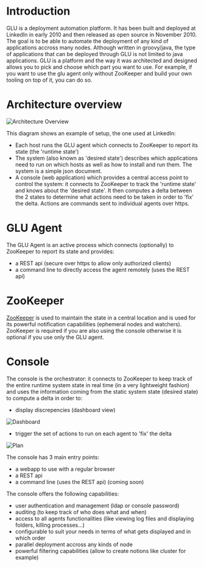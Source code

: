 Introduction
============
GLU is a deployment automation platform. It has been built and deployed at LinkedIn in early 2010 and then released as open source in November 2010. The goal is to be able to automate the deployment of any kind of applications accross many nodes. Although written in groovy/java, the type of applications that can be deployed through GLU is not limited to java applications. GLU is a platform and the way it was architected and designed allows you to pick and choose which part you want to use. For example, if you want to use the glu agent only without ZooKeeper and build your own tooling on top of it, you can do so.

Architecture overview
=====================

<img src="https://github.com/linkedin/linkedin.github.com/raw/master/images/glu/agent_overview.png" alt="Architecture Overview" style="align: center">

This diagram shows an example of setup, the one used at LinkedIn:

* Each host runs the GLU agent which connects to ZooKeeper to report its state (the 'runtime state')
* The system (also known as 'desired state') describes which applications need to run on which hosts as well as how to install and run them. The system is a simple json document.
* A console (web application) which provides a central access point to control the system: it connects to ZooKeeper to track the 'runtime state' and knows about the 'desired state'. It then computes a delta between the 2 states to determine what actions need to be taken in order to 'fix' the delta. Actions are commands sent to individual agents over https.

GLU Agent
=========

The GLU Agent is an active process which connects (optionally) to ZooKeeper to report its state and provides:

* a REST api (secure over https to allow only authorized clients)
* a command line to directly access the agent remotely (uses the REST api)

ZooKeeper
=========
[ZooKeeper](http://hadoop.apache.org/zookeeper/) is used to maintain the state in a central location and is used for its powerful notification capabilities (ephemeral nodes and watchers). ZooKeeper is required if you are also using the console otherwise it is optional if you use only the GLU agent.

Console
=======
The console is the orchestrator: it connects to ZooKeeper to keep track of the entire runtime system state in real time (in a very lightweight fashion) and uses the information coming from the static system state (desired state) to compute a delta in order to:

* display discrepencies (dashboard view)
<img src="https://github.com/linkedin/linkedin.github.com/raw/master/images/glu/delta_dashboard.png" style="align: center" alt="Dashboard">

* trigger the set of actions to run on each agent to 'fix' the delta
<img src="https://github.com/linkedin/linkedin.github.com/raw/master/images/glu/delta_plan.png" style="align: center" alt="Plan">

The console has 3 main entry points:

* a webapp to use with a regular browser
* a REST api
* a command line (uses the REST api) (coming soon)

The console offers the following capabilities:

* user authentication and management (ldap or console password)
* auditing (to keep track of who does what and when)
* access to all agents functionalities (like viewing log files and displaying folders, killing processes…)
* configurable to suit your needs in terms of what gets displayed and in which order
* parallel deployment accross any kinds of node 
* powerful filtering capabilities (allow to create notions like cluster for example)
